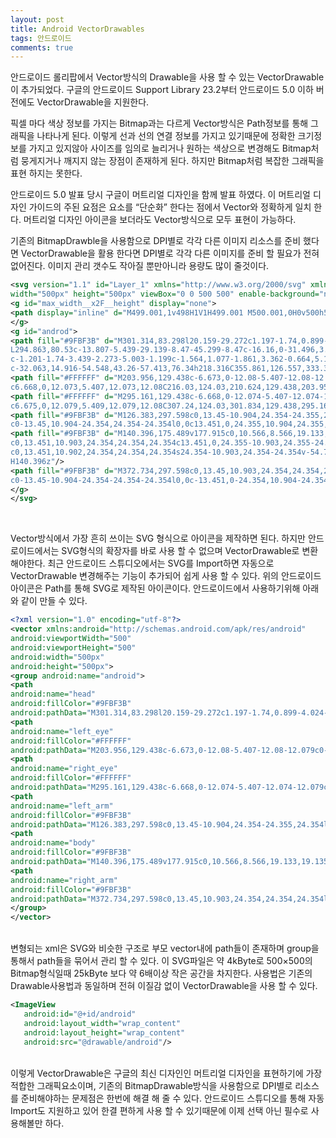 ```yaml
---
layout: post
title: Android VectorDrawables
tags: 안드로이드
comments: true
---
```


안드로이드 롤리팝에서 Vector방식의 Drawable을 사용 할 수 있는 VectorDrawable이 추가되었다. 구글의 안드로이드 Support Library 23.2부터 안드로이드 5.0 이하 버전에도 VectorDrawable을 지원한다.  

픽셀 마다 색상 정보를 가지는 Bitmap과는 다르게 Vector방식은 Path정보를 통해 그래픽을 나타나게 된다. 이렇게 선과 선의 연결 정보를 가지고 있기때문에 정확한 크기정보를 가지고 있지않아 사이즈를 임의로 늘리거나 원하는 색상으로 변경해도 Bitmap처럼 뭉게지거나 깨지지 않는 장점이 존재하게 된다. 하지만 Bitmap처럼 복잡한 그래픽을 표현 하지는 못한다.  

안드로이드 5.0 발표 당시 구글이 머트리얼 디자인을 함께 발표 하였다. 이 머트리얼 디자인 가이드의 주된 요점은 요소를 “단순화” 한다는 점에서 Vector와 정확하게 일치 한다. 머트리얼 디자인 아이콘을 보더라도 Vector방식으로 모두 표현이 가능하다.  

기존의 BitmapDrawble을 사용함으로 DPI별로 각각 다른 이미지 리소스를 준비 했다면 VectorDrawable을 활용 한다면 DPI별로 각각 다른 이미지를 준비 할 필요가 전혀 없어진다. 이미지 관리 갯수도 작아질 뿐만아니라 용량도 많이 줄것이다.  

```xml
<svg version="1.1" id="Layer_1" xmlns="http://www.w3.org/2000/svg" xmlns:xlink="http://www.w3.org/1999/xlink" x="0px" y="0px"
width="500px" height="500px" viewBox="0 0 500 500" enable-background="new 0 0 500 500" xml:space="preserve">
<g id="max_width__x2F__height" display="none">
<path display="inline" d="M499.001,1v498H1V1H499.001 M500.001,0H0v500h500.001V0L500.001,0z"/>
</g>
<g id="androd">
<path fill="#9FBF3B" d="M301.314,83.298l20.159-29.272c1.197-1.74,0.899-4.024-0.666-5.104c-1.563-1.074-3.805-0.543-4.993,1.199
L294.863,80.53c-13.807-5.439-29.139-8.47-45.299-8.47c-16.16,0-31.496,3.028-45.302,8.47l-20.948-30.41
c-1.201-1.74-3.439-2.273-5.003-1.199c-1.564,1.077-1.861,3.362-0.664,5.104l20.166,29.272
c-32.063,14.916-54.548,43.26-57.413,76.34h218.316C355.861,126.557,333.375,98.214,301.314,83.298"/>
<path fill="#FFFFFF" d="M203.956,129.438c-6.673,0-12.08-5.407-12.08-12.079c0-6.671,5.404-12.08,12.08-12.08
c6.668,0,12.073,5.407,12.073,12.08C216.03,124.03,210.624,129.438,203.956,129.438"/>
<path fill="#FFFFFF" d="M295.161,129.438c-6.668,0-12.074-5.407-12.074-12.079c0-6.673,5.406-12.08,12.074-12.08
c6.675,0,12.079,5.409,12.079,12.08C307.24,124.03,301.834,129.438,295.161,129.438"/>
<path fill="#9FBF3B" d="M126.383,297.598c0,13.45-10.904,24.354-24.355,24.354l0,0c-13.45,0-24.354-10.904-24.354-24.354V199.09
c0-13.45,10.904-24.354,24.354-24.354l0,0c13.451,0,24.355,10.904,24.355,24.354V297.598z"/>
<path fill="#9FBF3B" d="M140.396,175.489v177.915c0,10.566,8.566,19.133,19.135,19.133h22.633v54.744
c0,13.451,10.903,24.354,24.354,24.354c13.451,0,24.355-10.903,24.355-24.354v-54.744h37.371v54.744
c0,13.451,10.902,24.354,24.354,24.354s24.354-10.903,24.354-24.354v-54.744h22.633c10.569,0,19.137-8.562,19.137-19.133V175.489
H140.396z"/>
<path fill="#9FBF3B" d="M372.734,297.598c0,13.45,10.903,24.354,24.354,24.354l0,0c13.45,0,24.354-10.904,24.354-24.354V199.09
c0-13.45-10.904-24.354-24.354-24.354l0,0c-13.451,0-24.354,10.904-24.354,24.354V297.598z"/>
</g>
</svg>
```
<br>

Vector방식에서 가장 흔히 쓰이는 SVG 형식으로 아이콘을 제작하면 된다. 하지만 안드로이드에서는 SVG형식의 확장자를 바로 사용 할 수 없으며 VectorDrawable로 변환 해야한다. 최근 안드로이드 스튜디오에서는 SVG를 Import하면 자동으로 VectorDrawable 변경해주는 기능이 추가되어 쉽게 사용 할 수 있다. 위의 안드로이드 아이콘은 Path를 통해 SVG로 제작된 아이콘이다. 안드로이드에서 사용하기위해 아래와 같이 만들 수 있다.  

```xml
<?xml version="1.0" encoding="utf-8"?>
<vector xmlns:android="http://schemas.android.com/apk/res/android"
android:viewportWidth="500"
android:viewportHeight="500"
android:width="500px"
android:height="500px">
<group android:name="android">
<path
android:name="head"
android:fillColor="#9FBF3B"
android:pathData="M301.314,83.298l20.159-29.272c1.197-1.74,0.899-4.024-0.666-5.104c-1.563-1.074-3.805-0.543-4.993,1.199L294.863,80.53c-13.807-5.439-29.139-8.47-45.299-8.47c-16.16,0-31.496,3.028-45.302,8.47l-20.948-30.41c-1.201-1.74-3.439-2.273-5.003-1.199c-1.564,1.077-1.861,3.362-0.664,5.104l20.166,29.272c-32.063,14.916-54.548,43.26-57.413,76.34h218.316C355.861,126.557,333.375,98.214,301.314,83.298" />
<path
android:name="left_eye"
android:fillColor="#FFFFFF"
android:pathData="M203.956,129.438c-6.673,0-12.08-5.407-12.08-12.079c0-6.671,5.404-12.08,12.08-12.08c6.668,0,12.073,5.407,12.073,12.08C216.03,124.03,210.624,129.438,203.956,129.438" />
<path
android:name="right_eye"
android:fillColor="#FFFFFF"
android:pathData="M295.161,129.438c-6.668,0-12.074-5.407-12.074-12.079c0-6.673,5.406-12.08,12.074-12.08c6.675,0,12.079,5.409,12.079,12.08C307.24,124.03,301.834,129.438,295.161,129.438" />
<path
android:name="left_arm"
android:fillColor="#9FBF3B"
android:pathData="M126.383,297.598c0,13.45-10.904,24.354-24.355,24.354l0,0c-13.45,0-24.354-10.904-24.354-24.354V199.09c0-13.45,10.904-24.354,24.354-24.354l0,0c13.451,0,24.355,10.904,24.355,24.354V297.598z" />
<path
android:name="body"
android:fillColor="#9FBF3B"
android:pathData="M140.396,175.489v177.915c0,10.566,8.566,19.133,19.135,19.133h22.633v54.744c0,13.451,10.903,24.354,24.354,24.354c13.451,0,24.355-10.903,24.355-24.354v-54.744h37.371v54.744c0,13.451,10.902,24.354,24.354,24.354s24.354-10.903,24.354-24.354v-54.744h22.633c10.569,0,19.137-8.562,19.137-19.133V175.489H140.396z" />
<path
android:name="right_arm"
android:fillColor="#9FBF3B"
android:pathData="M372.734,297.598c0,13.45,10.903,24.354,24.354,24.354l0,0c13.45,0,24.354-10.904,24.354-24.354V199.09c0-13.45-10.904-24.354-24.354-24.354l0,0c-13.451,0-24.354,10.904-24.354,24.354V297.598z" />
</group>
</vector>
```
<br>  
변형되는 xml은 SVG와 비슷한 구조로 부모 vector내에 path들이 존재하며 group을 통해서 path들을 묶어서 관리 할 수 있다. 이 SVG파일은 약 4kByte로 500×500의 Bitmap형식일때 25kByte 보다 약 6배이상 작은 공간을 차지한다. 사용법은 기존의 Drawable사용법과 동일하며 전혀 이질감 없이 VectorDrawable을 사용 할 수 있다.  

```xml
<ImageView
   android:id="@+id/android"
   android:layout_width="wrap_content" 
   android:layout_height="wrap_content"
   android:src="@drawable/android"/>
```  

<br>
이렇게 VectorDrawable은 구글의 최신 디자인인 머트리얼 디자인을 표현하기에 가장 적합한 그래픽요소이며, 기존의 BitmapDrawable방식을 사용함으로 DPI별로 리소스를 준비해야하는 문제점은 한번에 해결 해 줄 수 있다. 안드로이드 스튜디오를 통해 자동 Import도 지원하고 있어 한결 편하게 사용 할 수 있기때문에 이제 선택 아닌 필수로 사용해볼만 하다.

 

